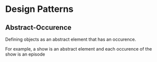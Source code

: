 # Design Patterns

## Abstract-Occurence

Defining objects as an abstract element that has an occurence.

For example, a show is an abstract element and each occurence of the show is an episode